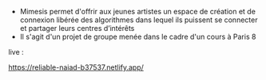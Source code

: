 - Mimesis permet d'offrir aux jeunes artistes un espace de création et de connexion libérée des algorithmes dans lequel ils puissent se connecter et partager leurs centres d’intérêts
- Il s'agit d'un projet de groupe menée dans le cadre d'un cours à Paris 8 

live :

https://reliable-naiad-b37537.netlify.app/
